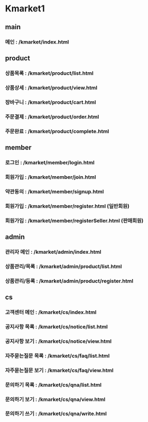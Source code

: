 # Kmarket1

## main
### 메인 : /kmarket/index.html

## product
### 상품목록 : /kmarket/product/list.html
### 상품상세 : /kmarket/product/view.html
### 장바구니 : /kmarket/product/cart.html
### 주문결제 : /kmarket/product/order.html
### 주문완료 : /kmarket/product/complete.html

## member
### 로그인 : /kmarket/member/login.html
### 회원가입 : /kmarket/member/join.html
### 약관동의 : /kmarket/member/signup.html
### 회원가입 : /kmarket/member/register.html (일반회원)
### 회원가입 : /kmarket/member/registerSeller.html (판매회원)

## admin
### 관리자 메인 : /kmarket/admin/index.html
### 상품관리/목록 : /kmarket/admin/product/list.html
### 상품관리/등록 : /kmarket/admin/product/register.html

## cs 
### 고객센터 메인 : /kmarket/cs/index.html
### 공지사항 목록 : /kmarket/cs/notice/list.html
### 공지사항 보기 : /kmarket/cs/notice/view.html
### 자주묻는질문 목록 : /kmarket/cs/faq/list.html
### 자주묻는질문 보기 : /kmarket/cs/faq/view.html
### 문의하기 목록 : /kmarket/cs/qna/list.html
### 문의하기 보기 : /kmarket/cs/qna/view.html
### 문의하기 쓰기 : /kmarket/cs/qna/write.html
